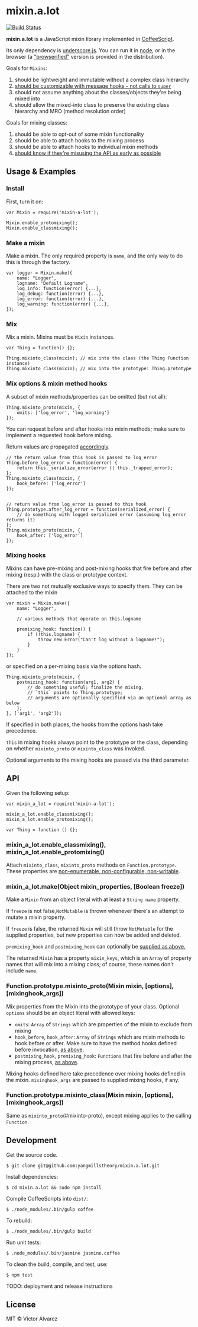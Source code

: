 # mixin.a.lot

[![Build Status](https://travis-ci.org/yangmillstheory/mixin.a.lot.svg?branch=master)](https://travis-ci.org/yangmillstheory/mixin.a.lot)

**mixin.a.lot** is a JavaScript mixin library implemented in [CoffeeScript](http://www.coffeescript.org). 

Its only dependency is [underscore.js](http://underscorejs.org/). You can run it in [node](https://nodejs.org/), or in the browser (a ["browserified"](http://browserify.org/) version is provided in the distribution).

Goals for `Mixins`: 

1. should be lightweight and immutable without a complex class hierarchy
2. [should be customizable with message hooks - not calls to `super`](https://en.wikipedia.org/wiki/Composition_over_inheritance)
3. should not assume anything about the classes/objects they're being mixed into
4. should allow the mixed-into class to preserve the existing class hierarchy and MRO (method resolution order) 

Goals for mixing classes:

1. should be able to opt-out of some mixin functionality
2. should be able to attach hooks to the mixing process
3. should be able to attach hooks to individual mixin methods
4. [should know if they're misusing the API as early as possible](http://stackoverflow.com/a/2807375/2419669)

## Usage & Examples

### Install

First, turn it on:

    var Mixin = require('mixin-a-lot');
    
    Mixin.enable_protomixing();
    Mixin.enable_classmixing();

### Make a mixin

Make a mixin. The only required property is `name`, and the only way to do this is through the factory.

    var logger = Mixin.make({
        name: "Logger",
        logname: "Default Logname",
        log_info: function(error) {...},
        log_debug: function(error) {...},
        log_error: function(error) {...},
        log_warning: function(error) {...},
    });

### Mix

Mix a mixin. Mixins must be `Mixin` instances.

    var Thing = function() {};
    
    Thing.mixinto_class(mixin); // mix into the class (the Thing Function instance)
    Thing.mixinto_class(mixin); // mix into the prototype: Thing.prototype

### <a name="mixin-method-hooks"></a> Mix options & mixin method hooks

A subset of mixin methods/properties can be omitted (but not all):
    
    Thing.mixinto_proto(mixin, {
        omits: ['log_error', 'log_warning']
    });
    
You can request before and after hooks into mixin methods; make sure to implement a requested hook before mixing. 

Return values are propagated [accordingly](http://www.catb.org/~esr/writings/taoup/html/ch01s06.html#id2878339).
    
    // the return value from this hook is passed to log_error
    Thing.before_log_error = function(error) {
        return this._serialize_error(error || this._trapped_error); 
    };
    Thing.mixinto_class(mixin, {
        hook_before: ['log_error']
    });
    
    
    // return value from log_error is passed to this hook
    Thing.prototype.after_log_error = function(serialized_error) {
        // do something with logged serialized error (assuming log_error returns it)
    };
    Thing.mixinto_proto(mixin, {
        hook_after: ['log_error']
    });

### <a name="mixing-hooks"></a> Mixing hooks
    
Mixins can have pre-mixing and post-mixing hooks that fire before and after mixing (resp.) with the class or prototype context.

There are two not mutually exclusive ways to specify them. They can be attached to the mixin 

    var mixin = Mixin.make({
        name: "Logger",
           
        // various methods that operate on this.logname    
        
        premixing_hook: function() {
            if (!this.logname) {
                throw new Error("Can't log without a logname!");
            }
        }
    });
   
or specified on a per-mixing basis via the options hash.  
    
    Thing.mixinto_proto(mixin, {
        postmixing_hook: function(arg1, arg2) {
            // do something useful; finalize the mixing.
            // `this` points to Thing.prototype;
            // arguments are optionally specified via an optional array as below
        };
    }, ['arg1', 'arg2']);
    
If specified in both places, the hooks from the options hash take precedence. 

`this` in mixing hooks always point to the prototype or the class, depending on whether `mixinto_proto` or `mixinto_class` was invoked.

Optional arguments to the mixing hooks are passed via the third parameter.  

## API

Given the following setup:

    var mixin_a_lot = require('mixin-a-lot');
    
    mixin_a_lot.enable_classmixing();
    mixin_a_lot.enable_protomixing();
    
    var Thing = function () {};

### mixin_a_lot.enable_classmixing(), mixin_a_lot.enable_protomixing()

Attach `mixinto_class`, `mixinto_proto` methods on `Function.prototype`. These properties are [non-enumerable, non-configurable, non-writable](https://developer.mozilla.org/en-US/docs/Web/JavaScript/Reference/Global_Objects/Object/defineProperty).

### mixin_a_lot.make(Object mixin_properties, [Boolean freeze])

Make a `Mixin` from an object literal with at least a `String name` property. 

If `freeze` is not false,`NotMutable` is thrown whenever there's an attempt to mutate a mixin property.

If `freeze` is false, the returned `Mixin` will still throw `NotMutable` for the supplied properties, but new properties can now be added and deleted.

`premixing_hook` and `postmixing_hook` can optionally be [supplied as above.](#mixing-hooks)

The returned `Mixin` has a property `mixin_keys`, which is an `Array` of property names that will mix into a mixing class; of course, these names don't include `name`.

### <a name="mixinto-proto"></a> Function.prototype.mixinto_proto(Mixin mixin, [options], [mixinghook_args])

Mix properties from the Mixin into the prototype of your class. Optional `options` should be an object literal with allowed keys:
 
* `omits`: `Array` of `Strings` which are properties of the mixin to exclude from mixing
* `hook_before`, `hook_after`: `Array` of `Strings` which are mixin methods to hook before or after. Make sure to have the method hooks defined before invocation, [as above](#mixin-method-hooks).
* `postmixing_hook`, `premixing_hook`: `Functions` that fire before and after the mixing process, [as above](#mixing-hooks). 

Mixing hooks defined here take precedence over mixing hooks defined in the mixin. `mixinghook_args` are passed to supplied mixing hooks, if any.

### Function.prototype.mixinto_class(Mixin mixin, [options], [mixinghook_args])

Same as `mixinto_proto`(#mixinto-proto), except mixing applies to the calling `Function`.

## Development

Get the source code.

    $ git clone git@github.com:yangmillstheory/mixin.a.lot.git

Install dependencies:
    
    $ cd mixin.a.lot && sudo npm install
    
Compile CoffeeScripts into `dist/`:

    $ ./node_modules/.bin/gulp coffee

To rebuild:

    $ ./node_modules/.bin/gulp build
   
Run unit tests:

    $ .node_modules/.bin/jasmine jasmine.coffee

To clean the build, compile, and test, use:

    $ npm test
    
TODO: deployment and release instructions
   
## License

MIT © Victor Alvarez